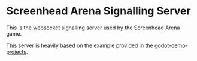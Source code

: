 # Screenhead Arena Signalling Server

This is the websocket signalling server used by the Screenhead Arena game.

This server is heavily based on the example provided in the [godot-demo-projects](https://github.com/godotengine/godot-demo-projects).